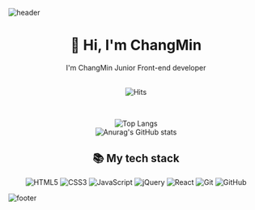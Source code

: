 ![header](https://capsule-render.vercel.app/api?type=waving&color=gradient&height=230&section=header&text=Welcome&fontSize=60&fontAlign=75)

<div align = 'center'>
<h1>👋 Hi, I'm ChangMin</h1>
<div>I'm ChangMin Junior Front-end developer </div>
<br>


![Hits](https://hits.seeyoufarm.com/api/count/incr/badge.svg?url=https%3A%2F%2Fgithub.com%2FChangMin-2&count_bg=%23FFD5D5&title_bg=%23FF7575&icon=&icon_color=%23E7E7E7&title=VISIT&edge_flat=false)

<br>

![Top Langs](https://github-readme-stats.vercel.app/api/top-langs/?username=ChangMin-2&layout=compact&theme=dark) <br>
![Anurag's GitHub stats](https://github-readme-stats.vercel.app/api?username=ChangMin-2&show_icons=true&theme=dark)




<h2>📚 My tech stack </h2>
  
![HTML5](https://img.shields.io/badge/HTML5-E34F26?style=flat&logo=HTML5&logoColor=ffffff)
![CSS3](https://img.shields.io/badge/CSS3-1572B6?style=flat&logo=CSS3&logoColor=ffffff")
![JavaScript](https://img.shields.io/badge/JavaScript-F7DF1E?style=flat&logo=JavaScript&logoColor=ffffff)
![jQuery](https://img.shields.io/badge/jQuery-0769AD?style=flat&logo=jQuery&logoColor=ffffff)
![React](https://img.shields.io/badge/React-222222?style=flat&logo=React)
![Git](https://img.shields.io/badge/Git-F05032?style=flat&logo=Git&logoColor=ffffff)
![GitHub](https://img.shields.io/badge/GitHub-222222?style=flat&logo=GitHub)

</div>




![footer](https://capsule-render.vercel.app/api?type=waving&&color=gradient&height=100&section=footer&fontSize=90)
